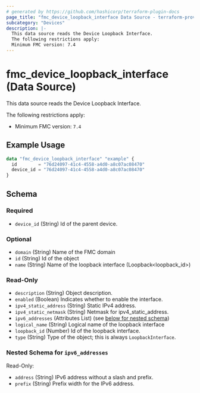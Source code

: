```yaml
---
# generated by https://github.com/hashicorp/terraform-plugin-docs
page_title: "fmc_device_loopback_interface Data Source - terraform-provider-fmc"
subcategory: "Devices"
description: |-
  This data source reads the Device Loopback Interface.
  The following restrictions apply:
  Minimum FMC version: 7.4
---
```


# fmc_device_loopback_interface (Data Source)

This data source reads the Device Loopback Interface.

The following restrictions apply:
  - Minimum FMC version: `7.4`

## Example Usage

```terraform
data "fmc_device_loopback_interface" "example" {
  id        = "76d24097-41c4-4558-a4d0-a8c07ac08470"
  device_id = "76d24097-41c4-4558-a4d0-a8c07ac08470"
}
```

<!-- schema generated by tfplugindocs -->
## Schema

### Required

- `device_id` (String) Id of the parent device.

### Optional

- `domain` (String) Name of the FMC domain
- `id` (String) Id of the object
- `name` (String) Name of the loopback interface (Loopback<loopback_id>)

### Read-Only

- `description` (String) Object description.
- `enabled` (Boolean) Indicates whether to enable the interface.
- `ipv4_static_address` (String) Static IPv4 address.
- `ipv4_static_netmask` (String) Netmask for ipv4_static_address.
- `ipv6_addresses` (Attributes List) (see [below for nested schema](#nestedatt--ipv6_addresses))
- `logical_name` (String) Logical name of the loopback interface
- `loopback_id` (Number) Id of the loopback interface.
- `type` (String) Type of the object; this is always `LoopbackInterface`.

<a id="nestedatt--ipv6_addresses"></a>
### Nested Schema for `ipv6_addresses`

Read-Only:

- `address` (String) IPv6 address without a slash and prefix.
- `prefix` (String) Prefix width for the IPv6 address.
